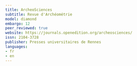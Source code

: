 ```yaml
---
title: ArcheoSciences
subtitle: Revue d'Archéométrie
model: diamond
embargo: 12
peer_reviewed: true
website: https://journals.openedition.org/archeosciences/
issn: 2104-3728
publisher: Presses universitaires de Rennes
languages:
- fr
- en
---
```


